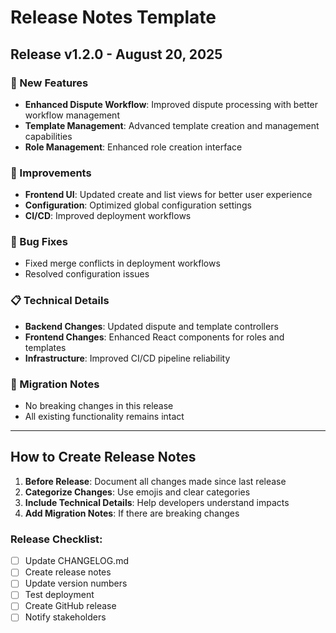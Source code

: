 # Release Notes Template

## Release v1.2.0 - August 20, 2025

### 🚀 New Features
- **Enhanced Dispute Workflow**: Improved dispute processing with better workflow management
- **Template Management**: Advanced template creation and management capabilities
- **Role Management**: Enhanced role creation interface

### 🔧 Improvements
- **Frontend UI**: Updated create and list views for better user experience
- **Configuration**: Optimized global configuration settings
- **CI/CD**: Improved deployment workflows

### 🐛 Bug Fixes
- Fixed merge conflicts in deployment workflows
- Resolved configuration issues

### 📋 Technical Details
- **Backend Changes**: Updated dispute and template controllers
- **Frontend Changes**: Enhanced React components for roles and templates
- **Infrastructure**: Improved CI/CD pipeline reliability

### 🔄 Migration Notes
- No breaking changes in this release
- All existing functionality remains intact

---

## How to Create Release Notes

1. **Before Release**: Document all changes made since last release
2. **Categorize Changes**: Use emojis and clear categories
3. **Include Technical Details**: Help developers understand impacts
4. **Add Migration Notes**: If there are breaking changes

### Release Checklist:
- [ ] Update CHANGELOG.md
- [ ] Create release notes
- [ ] Update version numbers
- [ ] Test deployment
- [ ] Create GitHub release
- [ ] Notify stakeholders
